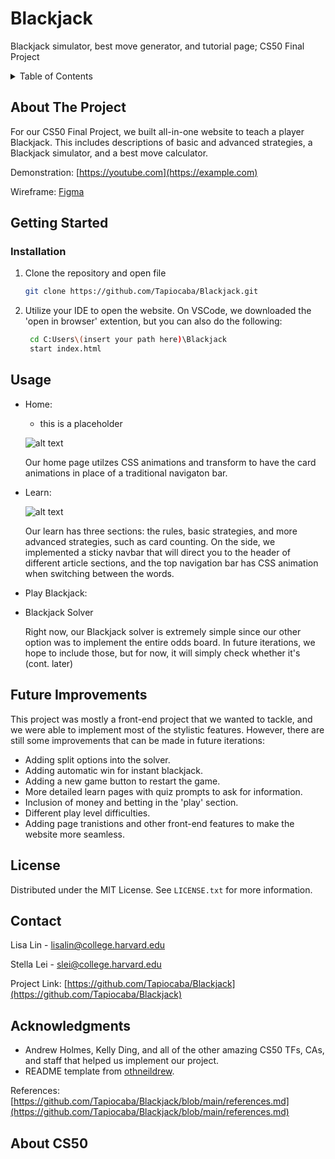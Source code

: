 # Blackjack
 Blackjack simulator, best move generator, and tutorial page; CS50 Final Project

 <!-- TABLE OF CONTENTS -->
<details>
  <summary>Table of Contents</summary>
  <ol>
    <li>
      <a href="#about-the-project">About The Project</a>
    </li>
    <li>
      <a href="#getting-started">Getting Started</a>
      <ul>
        <li><a href="#installation">Installation</a></li>
      </ul>
    </li>
    <li> 
      <a href="File Explaination"> File Explaination </a>
      <ul> 
        <li><a href="#index">index.html</a></li>
        <li><a href="#future-improvements">Future Improvements</a></li>
        <li><a href="#license">License</a></li>
        <li><a href="#contact">Contact</a></li>
        <li><a href="#acknowledgments">Acknowledgments</a></li>
        <li><a href="#about-cs50">About CS50</a></li>
      </ul>
    </li>
  </ol>
</details>

<!-- ABOUT THE PROJECT -->
## About The Project
For our CS50 Final Project, we built all-in-one website to teach a player Blackjack. This includes descriptions of basic and advanced strategies, a Blackjack simulator, and a best move calculator.  

Demonstration: [https://youtube.com](https://example.com)

Wireframe: [Figma](https://www.figma.com/file/65yZhTHtTFDJooHU2cLqrN/Blackjack-for-CS50?node-id=0%3A1&t=6kb7p5gngK0dd5A2-1)

<!-- GETTING STARTED -->
## Getting Started

### Installation

1. Clone the repository and open file
   ```sh
   git clone https://github.com/Tapiocaba/Blackjack.git
   ```
2. Utilize your IDE to open the website. On VSCode, we downloaded the 'open in browser' extention, but you can also do the following:
   ```sh
    cd C:Users\(insert your path here)\Blackjack
    start index.html
   ```

<!-- USAGE EXAMPLES -->
## Usage

* Home:
  * this is a placeholder
  
  ![alt text](https://ichef.bbci.co.uk/news/976/cpsprodpb/13F00/production/_95146618_bills.jpg)

  Our home page utilzes CSS animations and transform to have the card animations in place of a traditional navigaton bar.


* Learn:

  ![alt text](https://ichef.bbci.co.uk/news/976/cpsprodpb/13F00/production/_95146618_bills.jpg)

  Our learn has three sections: the rules, basic strategies, and more advanced strategies, such as card counting. On the side, we implemented a sticky navbar that will direct you to the header of different article sections, and the top navigation bar has CSS animation when switching between the words.

* Play Blackjack:

* Blackjack Solver

  Right now, our Blackjack solver is extremely simple since our other option was to implement the entire odds board. In future iterations, we hope to include those, but for now, it will simply check whether it's (cont. later)



## Future Improvements

This project was mostly a front-end project that we wanted to tackle, and we were able to implement most of the stylistic features. However, there are still some improvements that can be made in future iterations:

* Adding split options into the solver.
* Adding automatic win for instant blackjack.
* Adding a new game button to restart the game.
* More detailed learn pages with quiz prompts to ask for information.
* Inclusion of money and betting in the 'play' section.
* Different play level difficulties.
* Adding page tranistions and other front-end features to make the website more seamless.

<!-- LICENSE -->
## License

Distributed under the MIT License. See `LICENSE.txt` for more information.

<!-- CONTACT -->
## Contact

Lisa Lin - lisalin@college.harvard.edu

Stella Lei - slei@college.harvard.edu

Project Link: [https://github.com/Tapiocaba/Blackjack](https://github.com/Tapiocaba/Blackjack)


<!-- ACKNOWLEDGMENTS -->
## Acknowledgments

* []() Andrew Holmes, Kelly Ding, and all of the other amazing CS50 TFs, CAs, and staff that helped us implement our project.
* []() README template from [othneildrew](https://github.com/othneildrew/Best-README-Template).

References: [https://github.com/Tapiocaba/Blackjack/blob/main/references.md](https://github.com/Tapiocaba/Blackjack/blob/main/references.md)

<!-- ABOUT CS50 -->
## About CS50

<!-- [description of cs50] -->

